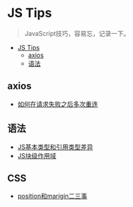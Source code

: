 # JS Tips
> JavaScript技巧，容易忘，记录一下。

<!-- TOC -->

- [JS Tips](#js-tips)
    - [axios](#axios)
    - [语法](#语法)

<!-- /TOC -->

## axios

* [如何在请求失败之后多次重连](https://github.com/JiangWeixian/JS-Tips/blob/master/axioRetry.js)

## 语法

* [JS基本类型和引用类型差异](https://github.com/JiangWeixian/JS-Tips/blob/master/Grammar/JS%E5%9F%BA%E6%9C%AC%E7%B1%BB%E5%9E%8B%E5%92%8C%E5%BC%95%E7%94%A8%E7%B1%BB%E5%9E%8B%E5%B7%AE%E5%BC%82.md)
* [JS块级作用域](https://github.com/JiangWeixian/JS-Tips/blob/master/Grammar/JS%E5%9D%97%E7%BA%A7%E4%BD%9C%E7%94%A8%E5%9F%9F.md)

## CSS

* [position和marigin二三事]()